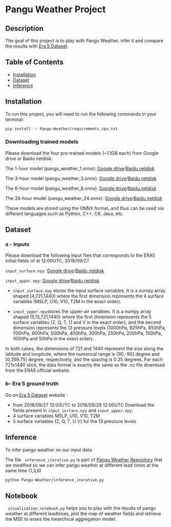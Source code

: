# Pangu Weather Project

## Description

The goal of this project is to play with Pangu Weather, infer it and compare the results with [Era 5 Dataset](https://cds.climate.copernicus.eu/cdsapp#!/dataset/reanalysis-era5-single-levels?tab=overview).

## Table of Contents

- [Installation](#installation)
- [Dataset](#dataset)
- [Inference](#inference)

## Installation

To run this project, you will need to run the following commands in your terminal:

```bash
pip install -r Pangu-Weather/requirements_cpu.txt
```

### Downloading trained models

Please download the four pre-trained models (~1.1GB each) from Google drive or Baidu netdisk:

The 1-hour model (pangu_weather_1.onnx): [Google drive](https://drive.google.com/file/d/1fg5jkiN_5dHzKb-5H9Aw4MOmfILmeY-S/view?usp=share_link)/[Baidu netdisk](https://pan.baidu.com/s/1M7SAigVsCSH8hpw6DE8TDQ?pwd=ie0h)

The 3-hour model (pangu_weather_3.onnx): [Google drive](https://drive.google.com/file/d/1EdoLlAXqE9iZLt9Ej9i-JW9LTJ9Jtewt/view?usp=share_link)/[Baidu netdisk](https://pan.baidu.com/s/197fZsoiCqZYzKwM7tyRrfg?pwd=gmcl)

The 6-hour model (pangu_weather_6.onnx): [Google drive](https://drive.google.com/file/d/1a4XTktkZa5GCtjQxDJb_fNaqTAUiEJu4/view?usp=share_link)/[Baidu netdisk](https://pan.baidu.com/s/1q7IB7tNjqIwoGC7KVMPn4w?pwd=vxq3)

The 24-hour model (pangu_weather_24.onnx): [Google drive](https://drive.google.com/file/d/1lweQlxcn9fG0zKNW8ne1Khr9ehRTI6HP/view?usp=share_link)/[Baidu netdisk](https://pan.baidu.com/s/179q2gkz2BrsOR6g3yfTVQg?pwd=eajy)

These models are stored using the ONNX format, and thus can be used via different languages such as Python, C++, C#, Java, etc.

## Dataset

### a - Inputs

Please download the following input files that corresponds to the ERA5 initial fields of at 12:00UTC, 2018/09/27.

`input_surface.npy`: [Google drive](https://drive.google.com/file/d/1pj8QEVNpC1FyJfUabDpV4oU3NpSe0BkD/view?usp=share_link)/[Baidu netdisk](https://pan.baidu.com/s/1i4o5i8guAqmOus6PWncAlA?pwd=4z9s)

`input_upper.npy`: [Google drive](https://drive.google.com/file/d/1--7xEBJt79E3oixizr8oFmK_haDE77SS/view?usp=share_link)/[Baidu netdisk](https://pan.baidu.com/s/1mS8X5MqEdbVfF2u2Us62FQ?pwd=sgx6)

- `input_surface.npy` stores the input surface variables. It is a numpy array shaped (4,721,1440) where the first dimension represents the 4 surface variables (MSLP, U10, V10, T2M in the exact order).

- `input_upper.npy`stores the upper-air variables. It is a numpy array shaped (5,13,721,1440) where the first dimension represents the 5 surface variables (Z, Q, T, U and V in the exact order), and the second dimension represents the 13 pressure levels (1000hPa, 925hPa, 850hPa, 700hPa, 600hPa, 500hPa, 400hPa, 300hPa, 250hPa, 200hPa, 150hPa, 100hPa and 50hPa in the exact order).

In both cases, the dimensions of 721 and 1440 represent the size along the latitude and longitude, where the numerical range is [90,-90] degree and [0,359.75] degree, respectively, and the spacing is 0.25 degrees. For each 721x1440 slice, the data format is exactly the same as the .nc file download from the ERA5 official website.

### b- Era 5 ground truth

Go on [Era 5 Dataset](https://cds.climate.copernicus.eu/cdsapp#!/dataset/reanalysis-era5-single-levels?tab=overview) website :

- from 2018/09/27 12:00UTC to 2018/09/29 12:00UTC
  Download the fields present in `input_surface.npy` and `input_upper.npy`:
- 4 surface variables MSLP, U10, V10, T2M
- 5 surface variables (Z, Q, T, U V) for the 13 pressure levels

## Inference

To infer pangu weather on our input data.

The file ` inference_iterative.py` is part of [Pangu Weather Repository](https://github.com/198808xc/Pangu-Weather/tree/main) that we modified so we can infer pangu weather at different lead times at the same time (1,3,6)

```bash
python Pangu-Weather/inference_iterative.py
```

## Notebook

` visualization_notebook.py` helps you to play with the results of pangu weather at different leadtimes, plot the map of weather fields and retrieve the MSE to asses the hiearchical aggregation model.

